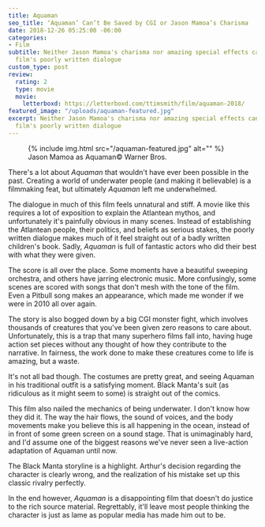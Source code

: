 ```yaml
---
title: Aquaman
seo_title: ‘Aquaman’ Can’t Be Saved by CGI or Jason Mamoa’s Charisma
date: 2018-12-26 05:25:00 -06:00
categories:
- Film
subtitle: Neither Jason Mamoa's charisma nor amazing special effects can mask this
  film's poorly written dialogue
custom_type: post
review:
  rating: 2
  type: movie
  movie:
    letterboxd: https://letterboxd.com/ttimsmith/film/aquaman-2018/
featured_image: "/uploads/aquaman-featured.jpg"
excerpt: Neither Jason Mamoa's charisma nor amazing special effects can mask this
  film's poorly written dialogue
---
```


<figure class="extendout">
  {% include img.html src="/aquaman-featured.jpg" alt="" %}
  <figcaption>Jason Mamoa as Aquaman<span class="image__copyright">&copy; Warner Bros.</span></figcaption>
</figure>

There's a lot about _Aquaman_ that wouldn't have ever been possible in the past. Creating a world of underwater people (and making it believable) is a filmmaking feat, but ultimately _Aquaman_ left me underwhelmed.

The dialogue in much of this film feels unnatural and stiff. A movie like this requires a lot of exposition to explain the Atlantean mythos, and unfortunately it's painfully obvious in many scenes. Instead of establishing the Atlantean people, their politics, and beliefs as serious stakes, the poorly written dialogue makes much of it feel straight out of a badly written children's book. Sadly, _Aquaman_ is full of fantastic actors who did their best with what they were given.

The score is all over the place. Some moments have a beautiful sweeping orchestra, and others have jarring electronic music. More confusingly, some scenes are scored with songs that don't mesh with the tone of the film. Even a Pitbull song makes an appearance, which made me wonder if we were in 2010 all over again.

The story is also bogged down by a big CGI monster fight, which involves thousands of creatures that you've been given zero reasons to care about. Unfortunately, this is a trap that many superhero films fall into, having huge action set pieces without any thought of how they contribute to the narrative. In fairness, the work done to make these creatures come to life is amazing, but a waste.

It's not all bad though. The costumes are pretty great, and seeing Aquaman in his traditional outfit is a satisfying moment. Black Manta's suit (as ridiculous as it might seem to some) is straight out of the comics.

This film also nailed the mechanics of being underwater. I don't know how they did it. The way the hair flows, the sound of voices, and the body movements make you believe this is all happening in the ocean, instead of in front of some green screen on a sound stage. That is unimaginably hard, and I'd assume one of the biggest reasons we've never seen a live-action adaptation of Aquaman until now.

The Black Manta storyline is a highlight. Arthur's decision regarding the character is clearly wrong, and the realization of his mistake set up this classic rivalry perfectly.

In the end however, _Aquaman_ is a disappointing film that doesn't do justice to the rich source material. Regrettably, it'll leave most people thinking the character is just as lame as popular media has made him out to be.
